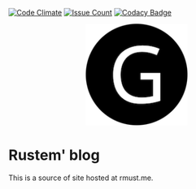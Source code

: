 [![Code Climate](https://codeclimate.com/github/Rulikkk/Rulikkk.github.io/badges/gpa.svg)](https://codeclimate.com/github/Rulikkk/Rulikkk.github.io)
[![Issue Count](https://codeclimate.com/github/Rulikkk/Rulikkk.github.io/badges/issue_count.svg)](https://codeclimate.com/github/Rulikkk/Rulikkk.github.io)
[![Codacy Badge](https://api.codacy.com/project/badge/Grade/34589bf51b5a431f93bb0b75eb0c6384)](https://www.codacy.com/app/Rulikkk/Rulikkk.github.io?utm_source=github.com&amp;utm_medium=referral&amp;utm_content=Rulikkk/Rulikkk.github.io&amp;utm_campaign=Badge_Grade)

<div align="center">
    <img src="static/logos/logo-1024.png" alt="Logo" width='200px' height='200px'/>
</div>

# Rustem' blog

This is a source of site hosted at rmust.me.
